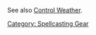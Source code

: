 See also [Control Weather](Control_Weather "wikilink").

[Category: Spellcasting Gear](Category:_Spellcasting_Gear "wikilink")
